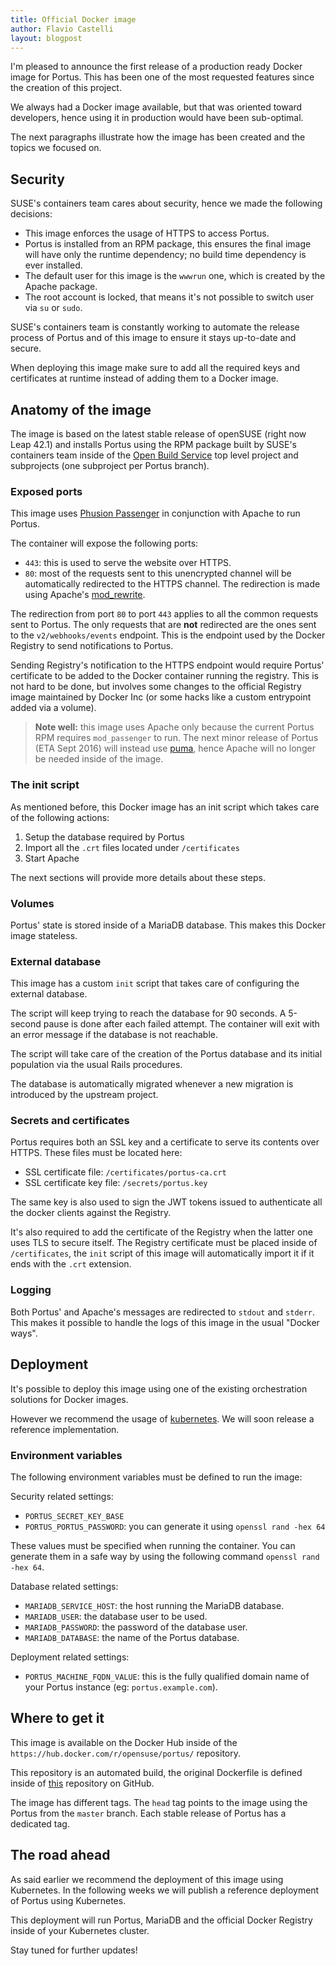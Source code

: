```yaml
---
title: Official Docker image
author: Flavio Castelli
layout: blogpost
---
```


I'm pleased to announce the first release of a production ready Docker image for
Portus. This has been one of the most requested features since the creation of
this project.

We always had a Docker image available, but that was oriented toward developers,
hence using it in production would have been sub-optimal.

The next paragraphs illustrate how the image has been created and the topics we
focused on.

## Security

SUSE's containers team cares about security, hence we made the following
decisions:

  * This image enforces the usage of HTTPS to access Portus.
  * Portus is installed from an RPM package, this ensures the final image will
    have only the runtime dependency; no build time dependency is ever installed.
  * The default user for this image is the `wwwrun` one, which is created by the
    Apache package.
  * The root account is locked, that means it's not possible to switch user via
    `su` or `sudo`.

SUSE's containers team is constantly working to automate the release process
of Portus and of this image to ensure it stays up-to-date and secure.

When deploying this image make sure to add all the required keys and
certificates at runtime instead of adding them to a Docker image.

## Anatomy of the image

The image is based on the latest stable release of openSUSE (right now Leap 42.1)
and installs Portus using the RPM package built by SUSE's containers team inside
of the [Open Build Service](https://build.opensuse.org/project/subprojects/Virtualization:containers:Portus)
top level project and subprojects (one subproject per Portus branch).

### Exposed ports

This image uses [Phusion Passenger](https://www.phusionpassenger.com/) in
conjunction with Apache to run Portus.

The container will expose the following ports:

  * `443`: this is used to serve the website over HTTPS.
  * `80`: most of the requests sent to this unencrypted channel will be
    automatically redirected to the HTTPS channel.
    The redirection is made using Apache's [mod_rewrite](https://httpd.apache.org/docs/current/mod/mod_rewrite.html).

The redirection from port `80` to port `443` applies to all the common requests sent
to Portus. The only requests that are **not** redirected are the ones sent to
the `v2/webhooks/events` endpoint. This is the endpoint used by the Docker
Registry to send notifications to Portus.

Sending Registry's notification to the HTTPS endpoint would require Portus'
certificate to be added to the Docker container running the registry. This is
not hard to be done, but involves some changes to the official Registry image
maintained by Docker Inc (or some hacks like a custom entrypoint added via a volume).

> **Note well:** this image uses Apache only because the current Portus RPM requires
> `mod_passenger` to run. The next minor release of Portus (ETA Sept 2016) will instead
> use [puma](http://puma.io/), hence Apache will no longer be needed inside of the
> image.

### The init script

As mentioned before, this Docker image has an init script which takes care of the
following actions:

  1. Setup the database required by Portus
  2. Import all the `.crt` files located under `/certificates`
  3. Start Apache

The next sections will provide more details about these steps.

### Volumes

Portus' state is stored inside of a MariaDB database. This makes this Docker
image stateless.

### External database

This image has a custom `init` script that takes care of configuring the external
database.

The script will keep trying to reach the database for 90 seconds. A 5-second
pause is done after each failed attempt. The container will exit with an error
message if the database is not reachable.

The script will take care of the creation of the Portus database and its initial
population via the usual Rails procedures.

The database is automatically migrated whenever a new migration is introduced
by the upstream project.

### Secrets and certificates

Portus requires both an SSL key and a certificate to serve its contents over
HTTPS.
These files must be located here:

  * SSL certificate file: `/certificates/portus-ca.crt`
  * SSL certificate key file: `/secrets/portus.key`

The same key is also used to sign the JWT tokens issued to authenticate all the
docker clients against the Registry.

It's also required to add the certificate of the Registry when the latter one
uses TLS to secure itself.
The Registry certificate must be placed inside of `/certificates`, the `init`
script of this image will automatically import it if it ends with the `.crt`
extension.

### Logging

Both Portus' and Apache's messages are redirected to `stdout` and `stderr`. This
makes it possible to handle the logs of this image in the usual "Docker ways".

## Deployment

It's possible to deploy this image using one of the existing orchestration
solutions for Docker images.

However we recommend the usage of [kubernetes](http://kubernetes.io/). We will
soon release a reference implementation.

### Environment variables

The following environment variables must be defined to run the image:

Security related settings:

  * `PORTUS_SECRET_KEY_BASE`
  * `PORTUS_PORTUS_PASSWORD`: you can generate it using `openssl rand -hex 64`

These values must be specified when running the container. You can generate them
in a safe way by using the following command `openssl rand -hex 64`.

Database related settings:

  * `MARIADB_SERVICE_HOST`: the host running the MariaDB database.
  * `MARIADB_USER`: the database user to be used.
  * `MARIADB_PASSWORD`: the password of the database user.
  * `MARIADB_DATABASE`: the name of the Portus database.

Deployment related settings:

  * `PORTUS_MACHINE_FQDN_VALUE`: this is the fully qualified domain name of your
    Portus instance (eg: `portus.example.com`).

## Where to get it

This image is available on the Docker Hub inside of the
`https://hub.docker.com/r/opensuse/portus/` repository.

This repository is an automated build, the original Dockerfile is
defined inside of
[this](https://github.com/openSUSE/docker-containers/tree/master/derived_images/portus)
repository on GitHub.

The image has different tags. The `head` tag points to the image using the Portus
from the `master` branch.
Each stable release of Portus has a dedicated tag.

## The road ahead

As said earlier we recommend the deployment of this image using Kubernetes. In the
following weeks we will publish a reference deployment of Portus using Kubernetes.

This deployment will run Portus, MariaDB and the official Docker Registry inside
of your Kubernetes cluster.

Stay tuned for further updates!
